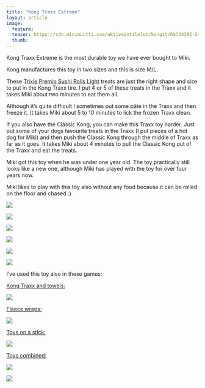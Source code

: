 ```yaml
---
title: "Kong Traxx Extreme"
layout: article
image:
  feature:
  teaser: https://cdn.minimuutti.com/aktivointilelut/kongit/DSC34392-245px.jpg
  thumb:
---
```


Kong Traxx Extreme is the most durable toy we have ever bought to Miki.

Kong manufactures this toy in two sizes and this is size M/L.

These [Trixie Premio Sushi Rolls Light](http://www.zooplus.com/shop/dogs/dog_treats_chews/natural_treats_fish/204577) treats are just the right shape and size to put in the Kong Traxx tire.  I put 4 or 5 of these treats in the Traxx and it takes Miki about two minutes to eat them all.

Although it’s quite difficult I sometimes put some pâté in the Traxx and then freeze it. It takes Miki about 5 to 10 minutes to lick the frozen Traxx clean.

If you also have the Classic Kong, you can make this Traxx toy harder. Just put some of your dogs favourite treats in the Traxx (I put pieces of a hot dog for Miki) and then push the Classic Kong through the middle of Traxx as far as it goes. It takes Miki about 4 minutes to pull the Classic Kong out of the Traxx and eat the treats.

Miki got this toy when he was under one year old. The toy practically still looks like a new one, although Miki has played with the toy for over four years now.

Miki likes to play with this toy also without any food because it can be rolled on the floor and chased :)

![](https://cdn.minimuutti.com/aktivointilelut/kongit/DSC34392-800px.jpg)

![](https://cdn.minimuutti.com/aktivointilelut/kongit/DSC34394-800px.jpg)

![](https://cdn.minimuutti.com/aktivointilelut/kongit/DSC30218_2-800px.jpg)

![](https://cdn.minimuutti.com/aktivointilelut/kongit/DSC30333-800px.jpg)

![](https://cdn.minimuutti.com/aktivointilelut/kongit/DSC30289-800px.jpg)

![](https://cdn.minimuutti.com/aktivointilelut/kongit/DSC30282-800px.jpg)

I’ve used this toy also in these games:

[Kong Traxx and towels:](/en/brain-games/kong-traxx-and-towels/)

[![](https://cdn.minimuutti.com/aktivointi/kong-traxx-ja-pyyhe/DSC57081-800px.jpg)](/en/brain-games/kong-traxx-and-towels/)

[Fleece wraps:](/en/brain-games/fleece-wraps/)

[![](https://cdn.minimuutti.com/aktivointi/fleecekiepit/DS06648-800px.jpg)](/en/brain-games/fleece-wraps/)

[Toys on a stick:](/en/brain-games/toys-on-a-stick/)

[![](https://cdn.minimuutti.com/aktivointi/lelut-tikussa/DS07913-800px.jpg)](/en/brain-games/toys-on-a-stick/)

[Toys combined:](/en/treat-dispensers/toys-combined/)

[![](https://cdn.minimuutti.com/aktivointilelut/muut/DS11210-800px.jpg)](/en/treat-dispensers/toys-combined/)

[![](https://cdn.minimuutti.com/aktivointilelut/muut/DS11052-800px.jpg)](/en/treat-dispensers/toys-combined/)
